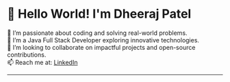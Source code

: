 # 👋 Hello World! I'm Dheeraj Patel

👀 I’m passionate about coding and solving real-world problems.  
🌱 I’m a Java Full Stack Developer exploring innovative technologies.  
💞️ I’m looking to collaborate on impactful projects and open-source contributions.  
📫 Reach me at: [LinkedIn](https://www.linkedin.com/in/dheeraj-patel-6384361a8)

---
